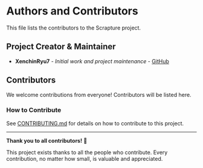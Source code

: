 # Authors and Contributors

This file lists the contributors to the Scrapture project.

## Project Creator & Maintainer

- **XenchinRyu7** - *Initial work and project maintenance* - [GitHub](https://github.com/XenchinRyu7)

## Contributors

We welcome contributions from everyone! Contributors will be listed here.

<!-- 
To add yourself to this list:
1. Make a significant contribution (bug fix, feature, documentation, etc.)
2. Add your name below in this format:
- **Your Name** - *Brief description of contribution* - [GitHub](https://github.com/yourusername)
-->

### How to Contribute

See [CONTRIBUTING.md](CONTRIBUTING.md) for details on how to contribute to this project.

---

**Thank you to all contributors!** 🎉

This project exists thanks to all the people who contribute. Every contribution, no matter how small, is valuable and appreciated.
